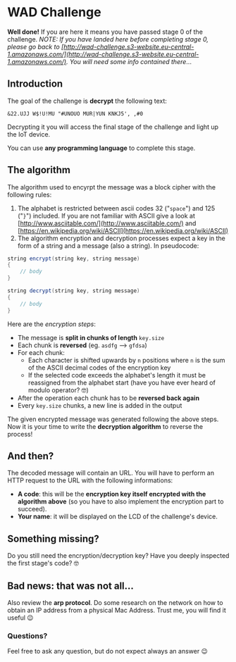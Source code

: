 # WAD Challenge

**Well done!** If you are here it means you have passed stage 0 of the challenge. *NOTE: If you have landed here before completing stage 0, please go back to [http://wad-challenge.s3-website.eu-central-1.amazonaws.com/](http://wad-challenge.s3-website.eu-central-1.amazonaws.com/). You will need some info contained there*...

## Introduction
The goal of the challenge is **decrypt** the following text:
```
&22.UJJ W$!U!MU "#UNOUO MUR|YUN KNKJ5', ,#0
```
Decrypting it you will access the final stage of the challenge and light up the IoT device.

You can use **any programming language** to complete this stage.

## The algorithm
The algorithm used to encyrpt the message was a block cipher with the following rules:

1. The alphabet is restricted between ascii codes 32 ("`space`") and 125 ("`}`") included. If you are not familiar with ASCII give a look at [http://www.asciitable.com/](http://www.asciitable.com/) and [https://en.wikipedia.org/wiki/ASCII](https://en.wikipedia.org/wiki/ASCII)
2. The algorithm encryption and decryption processes expect a key in the form of a string and a message (also a string). In pseudocode:

```java
string encrypt(string key, string message)
{
    // body
}

string decrypt(string key, string message)
{
    // body
}
```

Here are the *encryption steps*:
- The message is **split in chunks of length** `key.size`
- Each chunk is **reversed** (eg. `asdfg` --> `gfdsa`)
- For each chunk:
    - Each character is shifted upwards by `n` positions where `n` is the sum of the ASCII decimal codes of the encryption key
    - If the selected code exceeds the alphabet's length it must be reassigned from the alphabet start (have you have ever heard of modulo operator? 🤓)
- After the operation each chunk has to be **reversed back again**
- Every `key.size` chunks, a new line is added in the output

The given encrypted message was generated following the above steps. Now it is your time to write the **decryption algorithm** to reverse the process!

## And then?

The decoded message will contain an URL. You will have to perform an HTTP request to the URL with the following informations:

- **A code**: this will be the **encryption key itself encrypted with the algorithm above** (so you have to also implement the encryption part to succeed).
- **Your name**: it will be displayed on the LCD of the challenge's device.

## Something missing?

Do you still need the encryption/decryption key? Have you deeply inspected the first stage's code? 🤓

## Bad news: that was not all...

Also review the **arp protocol**. Do some research on the network on how to obtain an IP address from a physical Mac Address. Trust me, you will find it useful 😉

### Questions?

Feel free to ask any question, but do not expect always an answer 😉
